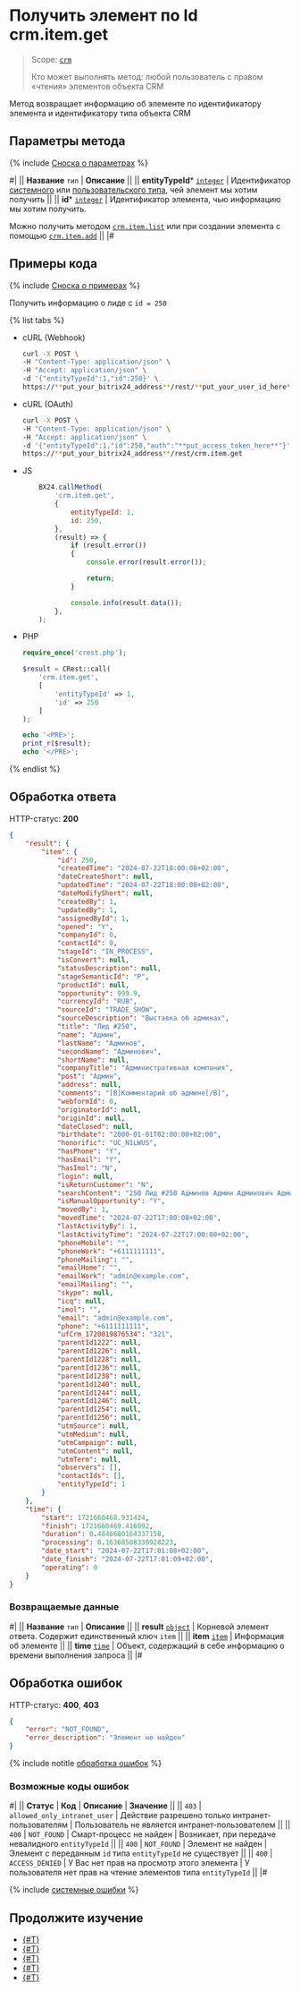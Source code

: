 # Получить элемент по Id crm.item.get

> Scope: [`crm`](../../scopes/permissions.md)
> 
> Кто может выполнять метод: любой пользователь с правом «чтения» элементов объекта CRM

Метод возвращает информацию об элементе по идентификатору элемента и идентификатору типа объекта CRM

## Параметры метода

{% include [Сноска о параметрах](../../../_includes/required.md) %}

#|
|| **Название**
`тип` | **Описание** ||
|| **entityTypeId***
[`integer`][1] | Идентификатор [системного](./index.md) или [пользовательского типа](./user-defined-object-types/index.md), чей элемент мы хотим получить ||
|| **id***
[`integer`][1] | Идентификатор элемента, чью информацию мы хотим получить.

Можно получить методом [`crm.item.list`](./crm-item-list.md) или при создании элемента с помощью [`crm.item.add`](./crm-item-add.md) ||
|#

## Примеры кода

{% include [Сноска о примерах](../../../_includes/examples.md) %}

Получить информацию о лиде с `id = 250`

{% list tabs %}

- cURL (Webhook)

    ```bash
    curl -X POST \
    -H "Content-Type: application/json" \
    -H "Accept: application/json" \
    -d '{"entityTypeId":1,"id":250}' \
    https://**put_your_bitrix24_address**/rest/**put_your_user_id_here**/**put_your_webhook_here**/crm.item.get
    ```

- cURL (OAuth)

    ```bash
    curl -X POST \
    -H "Content-Type: application/json" \
    -H "Accept: application/json" \
    -d '{"entityTypeId":1,"id":250,"auth":"**put_access_token_here**"}' \
    https://**put_your_bitrix24_address**/rest/crm.item.get
    ```

- JS

    ```js
        BX24.callMethod(
            'crm.item.get',
            {
                entityTypeId: 1,
                id: 250,
            },
            (result) => {
                if (result.error())
                {
                    console.error(result.error());

                    return;
                }

                console.info(result.data());
            },
        );
    ```

- PHP

    ```php
    require_once('crest.php');

    $result = CRest::call(
        'crm.item.get',
        [
            'entityTypeId' => 1,
            'id' => 250
        ]
    );

    echo '<PRE>';
    print_r($result);
    echo '</PRE>';
    ```

{% endlist %}

## Обработка ответа

HTTP-статус: **200**

```json
{
    "result": {
        "item": {
            "id": 250,
            "createdTime": "2024-07-22T18:00:08+02:00",
            "dateCreateShort": null,
            "updatedTime": "2024-07-22T18:00:08+02:00",
            "dateModifyShort": null,
            "createdBy": 1,
            "updatedBy": 1,
            "assignedById": 1,
            "opened": "Y",
            "companyId": 0,
            "contactId": 0,
            "stageId": "IN_PROCESS",
            "isConvert": null,
            "statusDescription": null,
            "stageSemanticId": "P",
            "productId": null,
            "opportunity": 999.9,
            "currencyId": "RUB",
            "sourceId": "TRADE_SHOW",
            "sourceDescription": "Выставка об админах",
            "title": "Лид #250",
            "name": "Админ",
            "lastName": "Админов",
            "secondName": "Админович",
            "shortName": null,
            "companyTitle": "Административная компания",
            "post": "Админ",
            "address": null,
            "comments": "[B]Комментарий об админе[/B]",
            "webformId": 0,
            "originatorId": null,
            "originId": null,
            "dateClosed": null,
            "birthdate": "2000-01-01T02:00:00+02:00",
            "honorific": "UC_N1LWUS",
            "hasPhone": "Y",
            "hasEmail": "Y",
            "hasImol": "N",
            "login": null,
            "isReturnCustomer": "N",
            "searchContent": "250 Лид #250 Админов Админ Админович Административная компания 999.90 Российский рубль 6111111111 111111111 11111111 1111111 111111 11111 1111 111 nqzva rknzcyr pbz В работе Выставка Выставка об админах г Админ [O]Комментарий об админе[/O] 321",
            "isManualOpportunity": "Y",
            "movedBy": 1,
            "movedTime": "2024-07-22T17:00:08+02:00",
            "lastActivityBy": 1,
            "lastActivityTime": "2024-07-22T17:00:08+02:00",
            "phoneMobile": "",
            "phoneWork": "+6111111111",
            "phoneMailing": "",
            "emailHome": "",
            "emailWork": "admin@example.com",
            "emailMailing": "",
            "skype": null,
            "icq": null,
            "imol": "",
            "email": "admin@example.com",
            "phone": "+6111111111",
            "ufCrm_1720019876534": "321",
            "parentId1222": null,
            "parentId1226": null,
            "parentId1228": null,
            "parentId1236": null,
            "parentId1238": null,
            "parentId1240": null,
            "parentId1244": null,
            "parentId1246": null,
            "parentId1254": null,
            "parentId1256": null,
            "utmSource": null,
            "utmMedium": null,
            "utmCampaign": null,
            "utmContent": null,
            "utmTerm": null,
            "observers": [],
            "contactIds": [],
            "entityTypeId": 1
        }
    },
    "time": {
        "start": 1721660468.931424,
        "finish": 1721660469.416092,
        "duration": 0.4846680164337158,
        "processing": 0.16368508338928223,
        "date_start": "2024-07-22T17:01:08+02:00",
        "date_finish": "2024-07-22T17:01:09+02:00",
        "operating": 0
    }
}
```

### Возвращаемые данные

#|
|| **Название**
`тип` | **Описание** ||
|| **result**
[`object`][1] | Корневой элемент ответа. Содержит единственный ключ `item` ||
|| **item**
[`item`](./crm-item-add.md#item) | Информация об элементе ||
|| **time**
[`time`][1] | Объект, содержащий в себе информацию о времени выполнения запроса ||
|#

## Обработка ошибок

HTTP-статус: **400**, **403**

```json
{
    "error": "NOT_FOUND",
    "error_description": "Элемент не найден"
}
```

{% include notitle [обработка ошибок](../../../_includes/error-info.md) %}

### Возможные коды ошибок

#|
|| **Статус** | **Код**                          | **Описание**                                     | **Значение**                                                    ||
|| `403`      | `allowed_only_intranet_user`     | Действие разрешено только интранет-пользователям | Пользователь не является интранет-пользователем                 ||
|| `400`      | `NOT_FOUND`                      | Смарт-процесс не найден                          | Возникает, при передаче невалидного `entityTypeId`              ||
|| `400`      | `NOT_FOUND`                      | Элемент не найден                                | Элемент с переданным `id` типа `entityTypeId` не существует     ||
|| `400`      | `ACCESS_DENIED`                  | У Вас нет прав на просмотр этого элемента        | У пользователя нет прав на чтение элементов типа `entityTypeId` ||
|#

{% include [системные ошибки](./../../../_includes/system-errors.md) %}

## Продолжите изучение

- [{#T}](./crm-item-add.md)
- [{#T}](./crm-item-update.md)
- [{#T}](./crm-item-list.md)
- [{#T}](./crm-item-delete.md)
- [{#T}](./crm-item-fields.md)

[1]: ../data-types.md
